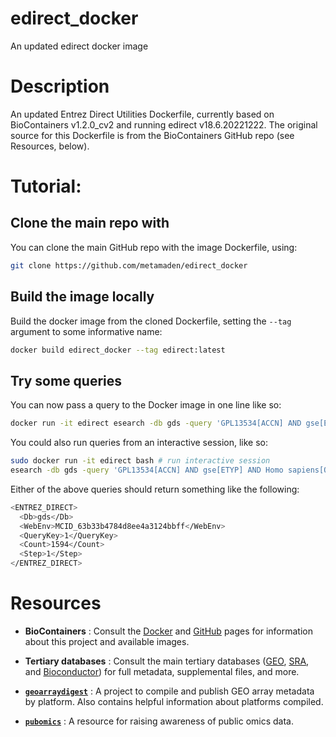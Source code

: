 # edirect_docker

An updated edirect docker image

# Description

An updated Entrez Direct Utilities Dockerfile, currently based on BioContainers v1.2.0_cv2 and running edirect v18.6.20221222. The original 
source for this Dockerfile is from the BioContainers GitHub repo (see Resources, below).

# Tutorial:

## Clone the main repo with

You can clone the main GitHub repo with the image Dockerfile, using:
```sh
git clone https://github.com/metamaden/edirect_docker
```

## Build the image locally

Build the docker image from the cloned Dockerfile, setting the `--tag` argument to some informative name:
```sh
docker build edirect_docker --tag edirect:latest
```

## Try some queries

You can now pass a query to the Docker image in one line like so:
```sh
docker run -it edirect esearch -db gds -query 'GPL13534[ACCN] AND gse[ETYP] AND Homo sapiens[ORGN]'
```

You could also run queries from an interactive session, like so:
```sh
sudo docker run -it edirect bash # run interactive session
esearch -db gds -query 'GPL13534[ACCN] AND gse[ETYP] AND Homo sapiens[ORGN]' # try a new query
```

Either of the above queries should return something like the following:
```sh
<ENTREZ_DIRECT>
  <Db>gds</Db>
  <WebEnv>MCID_63b33b4784d8ee4a3124bbff</WebEnv>
  <QueryKey>1</QueryKey>
  <Count>1594</Count>
  <Step>1</Step>
</ENTREZ_DIRECT>
```

# Resources

* **BioContainers** : Consult the [Docker](https://hub.docker.com/r/biocontainers/biocontainers) and [GitHub](https://github.com/BioContainers/containers) pages for information about this project and available images.

* **Tertiary databases** : Consult the main tertiary databases ([GEO](https://www.ncbi.nlm.nih.gov/geo/), [SRA](https://www.ncbi.nlm.nih.gov/sra), and [Bioconductor](https://bioconductor.org/packages/release/data/experiment/)) 
for full metadata, supplemental files, and more.

* [**`geoarraydigest`**](https://github.com/metamaden/geoarraydigest) : A project to compile and publish GEO array metadata by platform. Also contains helpful information about platforms compiled.

* [**`pubomics`**](https://github.com/metamaden/pubomics) : A resource for raising awareness of public omics data.